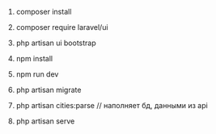 1) composer install 

2) composer require laravel/ui 

3) php artisan ui bootstrap

4) npm install

5) npm run dev

6) php artisan migrate

7) php artisan cities:parse // наполняет бд, данными из api

8) php artisan serve
